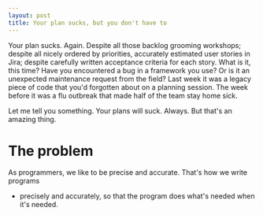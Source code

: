 ```yaml
---
layout: post
title: Your plan sucks, but you don't have to
---
```


Your plan sucks. Again. Despite all those backlog grooming workshops; despite
all nicely ordered by priorities, accurately estimated user stories in Jira;
despite carefully written acceptance criteria for each story. What is it, this
time?  Have you encountered a bug in a framework you use? Or is it an unexpected
maintenance request from the field? Last week it was a legacy piece of code that
you'd forgotten about on a planning session. The week before it was a flu
outbreak that made half of the team stay home sick.

Let me tell you something. Your plans will suck. Always. But that's an amazing
thing.

# The problem

As programmers, we like to be precise and accurate. That's how we write programs
- precisely and accurately, so that the program does what's needed when it's
needed.

